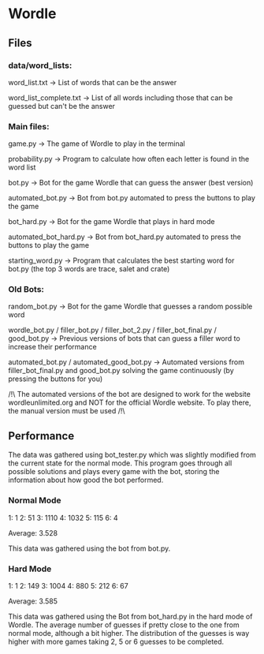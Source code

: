 # Wordle

## Files

### data/word_lists:

word_list.txt -> List of words that can be the answer

word_list_complete.txt -> List of all words including those that can be guessed but can't be the answer

### Main files:

game.py -> The game of Wordle to play in the terminal

probability.py -> Program to calculate how often each letter is found in the word list

bot.py -> Bot for the game Wordle that can guess the answer (best version)

automated_bot.py -> Bot from bot.py automated to press the buttons to play the game

bot_hard.py -> Bot for the game Wordle that plays in hard mode

automated_bot_hard.py -> Bot from bot_hard.py automated to press the buttons to play the game

starting_word.py -> Program that calculates the best starting word for bot.py (the top 3 words are trace, salet and crate)

### Old Bots:

random_bot.py -> Bot for the game Wordle that guesses a random possible word

wordle_bot.py / filler_bot.py / filler_bot_2.py / filler_bot_final.py / good_bot.py -> Previous versions of bots that can guess a filler word to increase their performance

automated_bot.py / automated_good_bot.py -> Automated versions from filler_bot_final.py and good_bot.py solving the game continuously (by pressing the buttons for you)

/!\ The automated versions of the bot are designed to work for the website wordleunlimited.org and NOT for the official Wordle website. To play there, the manual version must be used /!\


## Performance

The data was gathered using bot_tester.py which was slightly modified from the current state for the normal mode. This program goes through all possible solutions and plays every game with the bot, storing the information about how good the bot performed.

### Normal Mode

1: 1
2: 51
3: 1110
4: 1032
5: 115
6: 4

Average: 3.528

This data was gathered using the bot from bot.py.

### Hard Mode

1: 1
2: 149
3: 1004
4: 880
5: 212
6: 67

Average: 3.585

This data was gathered using the Bot from bot_hard.py in the hard mode of Wordle. The average number of guesses if pretty close to the one from normal mode, although a bit higher. The distribution of the guesses is way higher with more games taking 2, 5 or 6 guesses to be completed.
